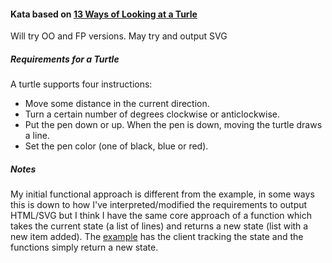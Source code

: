 ﻿#### Kata based on [13 Ways of Looking at a Turle](https://fsharpforfunandprofit.com/posts/13-ways-of-looking-at-a-turtle/)

Will try OO and FP versions.
May try and output SVG

##### Requirements for a Turtle

A turtle supports four instructions:
    
- Move some distance in the current direction.
- Turn a certain number of degrees clockwise or anticlockwise.
- Put the pen down or up. When the pen is down, moving the turtle draws a line.
- Set the pen color (one of black, blue or red).

##### Notes

My initial functional approach is different from the example, in some ways this is down to how I've interpreted/modified the requirements to output HTML/SVG but I think I have the same
core approach of a function which takes the current state (a list of lines) and returns a new state (list with a new item added). The [example](https://swlaschin.gitbooks.io/fsharpforfunandprofit/content/posts/13-ways-of-looking-at-a-turtle.html)
has the client tracking the state and the functions simply return a new state.